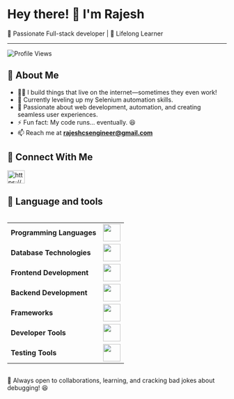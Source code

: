 
# Hey there! 👋 I'm Rajesh

🚀 Passionate Full-stack developer  | 🧠 Lifelong Learner

---

![Profile Views](https://komarev.com/ghpvc/?username=rajeshcse02&label=Profile%20views&color=0e75b6&style=flat)

## 🧐 About Me

- 👨‍💻 I build things that live on the internet—sometimes they even work! 
- 🌱 Currently leveling up my Selenium automation skills. 
- 🎯 Passionate about web development, automation, and creating seamless user experiences. 
- ⚡ Fun fact: My code runs… eventually. 😆
- 📫 Reach me at **rajeshcsengineer@gmail.com**

## 🤝 Connect With Me
<p align="left">
<a href="https://linkedin.com/in/https://www.linkedin.com/in/rajesh-r-584b55249/" target="blank"><img align="center" src="https://raw.githubusercontent.com/rahuldkjain/github-profile-readme-generator/master/src/images/icons/Social/linked-in-alt.svg" alt="https://www.linkedin.com/in/rajesh-r-584b55249/" height="30" width="40" /></a>
</p>

## 🔎 Language and tools


<div style="display: flex; justify-content: center; margin-top: 20px;">
    <table>
        <tr>
            <td><strong>Programming Languages</strong></td>
            <td><img height=40 src="https://skillicons.dev/icons?i=c,java,python,js&theme=dark"></td>
        </tr>
        <tr>
            <td><strong>Database Technologies</strong></td>
            <td><img height=40 src="https://skillicons.dev/icons?i=mysql,mongodb,firebase&theme=dark"></td>
        </tr>
        <tr>
            <td><strong>Frontend Development</strong></td>
            <td><img height=40 src="https://skillicons.dev/icons?i=html,css,js,react,vite"></td>
        </tr>
        <tr>
            <td><strong>Backend Development</strong></td>
            <td><img height=40 src="https://skillicons.dev/icons?i=nodejs,express&theme=dark"></td>
        </tr>
        <tr>
            <td><strong>Frameworks</strong></td>
            <td><img height=40
                    src="https://skillicons.dev/icons?i=tailwind,bootstrap,opencv&theme=dark"></td>
        </tr>
        <tr>
            <td><strong>Developer Tools</strong></td>
            <td><img height=40
                    src="https://skillicons.dev/icons?i=git,github,postman,docker&theme=dark">
            </td>
        </tr>
         <tr>
            <td><strong>Testing Tools</strong></td>
            <td><img height=40
                    src="https://skillicons.dev/icons?i=selenium&theme=dark">
            </td>
        </tr>
    </table>
</div>

🚀 Always open to collaborations, learning, and cracking bad jokes about debugging! 😆

